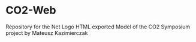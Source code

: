 # CO2-Web
Repository for the Net Logo HTML exported Model of the CO2 Symposium project by Mateusz Kazimierczak


